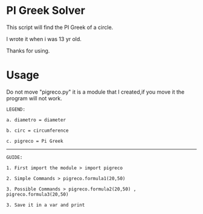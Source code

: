 # PI Greek Solver
This script will find the PI Greek of a circle.


I wrote it when i was 13 yr old.

Thanks for using.

# Usage
Do not move "pigreco.py" it is a module that I created,if you move it the program will not work.

    LEGEND:

    a. diametro = diameter
  
    b. circ = circumference
  
    c. pigreco = Pi Greek

---------------------------------------------

    GUIDE:

    1. First import the module > import pigreco

    2. Simple Commands > pigreco.formula1(20,50)
    
    3. Possible Commands > pigreco.formula2(20,50) , pigreco.formula3(20,50)

    3. Save it in a var and print

